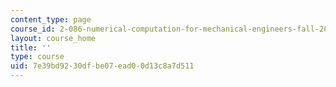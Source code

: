 ```yaml
---
content_type: page
course_id: 2-086-numerical-computation-for-mechanical-engineers-fall-2012
layout: course_home
title: ''
type: course
uid: 7e39bd92-30df-be07-ead0-0d13c8a7d511
---
```

